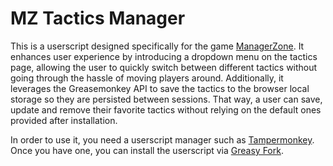 # MZ Tactics Manager

This is a userscript designed specifically for the game [ManagerZone](https://www.managerzone.com/). It enhances user experience by introducing a dropdown menu on the tactics page, allowing the user to quickly switch between different tactics without going through the hassle of moving players around. Additionally, it leverages the Greasemonkey API to save the tactics to the browser local storage so they are persisted between sessions. That way, a user can save, update and remove their favorite tactics without relying on the default ones provided after installation.

In order to use it, you need a userscript manager such as [Tampermonkey](https://www.tampermonkey.net/). Once you have one, you can install the userscript via [Greasy Fork](https://greasyfork.org/pt-BR/scripts/467712-mz-tactics-selector).
